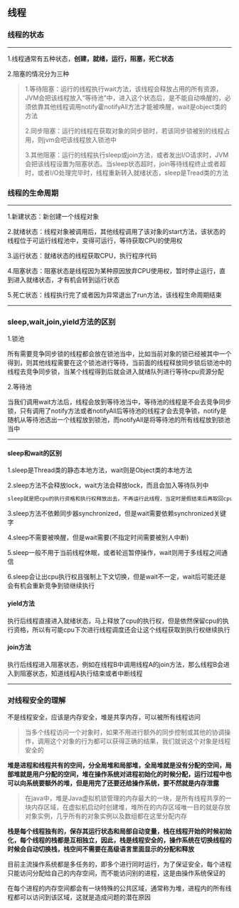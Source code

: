 ## 线程



### 线程的状态

   

-------

1.线程通常有五种状态，**创建，就绪，运行，阻塞，死亡状态**

2.阻塞的情况分为三种

> 1.等待阻塞：运行的线程执行wait方法，该线程会释放占用的所有资源，JVM会把该线程放入“等待池”中，进入这个状态后，是不能自动唤醒的，必须依靠其他线程调用notify霍notifyAll方法才能被唤醒，wait是object类的方法
>
>   
>
> 2.同步阻塞：运行的线程在获取对象的同步锁时，若该同步锁被别的线程占用，则jvm会吧该线程放入锁池中
>
>   
>
> 3.其他阻塞：运行的线程执行sleep或join方法，或者发出I/O请求时，JVM会把该线程设置为阻塞状态。当sleep状态超时，join等待线程终止或者超时，或者I/O处理完毕时，线程重新转入就绪状态，sleep是Tread类的方法

   

### 线程的生命周期

-----

1.新建状态：新创建一个线程对象

2.就绪状态：线程对象被调用后，其他线程调用了该对象的start方法，该状态的线程位于可运行线程池中，变得可运行，等待获取CPU的使用权

3.运行状态：就绪状态的线程获取CPU，执行程序代码

4.阻塞状态：阻塞状态是线程因为某种原因放弃CPU使用权，暂时停止运行，直到进入就绪状态，才有机会转到运行状态

5.死亡状态：线程执行完了或者因为异常退出了run方法，该线程生命周期结束

   

   

-----

### sleep,wait,join,yield方法的区别

  

1.锁池

所有需要竞争同步锁的线程都会放在锁池当中，比如当前对象的锁已经被其中一个得到，则其他线程需要在这个锁池进行等待，当前面的线程释放同步锁后锁池中的线程去竞争同步锁，当某个线程得到后就会进入就绪队列进行等待cpu资源分配

  

2.等待池

当我们调用wait方法后，线程会放到等待池当中，等待池的线程是不会去竞争同步锁，只有调用了notify方法或者notifyAll后等待池的线程才会去竞争锁，notify是随机从等待池选出一个线程放到锁池，而notifyAll是将等待池的所有线程放到锁池当中

-----

  

#### sleep和wait的区别

1.sleep是Thread类的静态本地方法，wait则是Object类的本地方法

2.sleep方法不会释放lock，wait方法会释放lock，而且会加入等待队列中

```java
sleep就是把cpu的执行资格和执行权释放出去，不再运行此线程，当定时是假结束后再取回cpu资源，参与cpu的调度，获取到cpu资源后就可以继续运行了，而如果sleep时改线程有锁，那么sleep不会释放这个锁，而是带着锁着进入冻结状态，也就是说其他需要这个锁的线程个呢本不可能获取这个锁，额就是说无法执行程序，如果睡眠期间其他线程调用了这个线程的iterrupt方法，那么这个线程就会抛出interruptexception异常返回，这点wait是一样的
```

3.sleep方法不依赖同步器synchronized，但是wait需要依赖synchronized关键字

4.sleep不需要被唤醒，但是wait需要(不指定时间需要被别人中断)

5.sleep一般不用于当前线程休眠，或者轮巡暂停操作，wait则用于多线程之间通信

6.sleep会让出cpu执行权且强制上下文切换，但是wait不一定，wait后可能还是会有机会重新竞争到锁继续执行

  

#### yield方法

执行后线程直接进入就绪状态，马上释放了cpu的执行权，但是依然保留cpu的执行资格，所以有可能cpu下次进行线程调度还会让这个线程获取到执行权继续执行



#### join方法

执行后线程进入阻塞状态，例如在线程B中调用线程A的join方法，那么线程B会进入到阻塞状态，知道线程A执行结束或者中断线程

  

-----

### 对线程安全的理解

  

不是线程安全，应该是内存安全，堆是共享内存，可以被所有线程访问

> 当多个线程访问一个对象时，如果不用进行额外的同步控制或其他的协调操作，调用这个对象的行为都可以获得正确的结果，我们就说这个对象是线程安全的

**堆是进程和线程共有的空间，分全局堆和局部堆，全局堆就是没有分配的空间，局部堆就是用户分配的空间，堆在操作系统对进程初始化的时候分配，运行过程中也可以向系统要额外的堆，但是用完了还要还给操作系统，要不然就是内存泄露**

> 在java中，堆是Java虚拟机锁管理的内存最大的一块，是所有线程共享的一块内存区域，在虚拟机启动时创建堆，堆所在的内存区域唯一目的就是存放对象实例，几乎所有的对象实例以及数组都在这里分配内存

**栈是每个线程独有的，保存其运行状态和局部自动变量，栈在线程开始的时候初始化，每个线程的栈都是互相独立，因此，栈是线程安全的，操作系统在切换线程的时候会自动切换栈，栈空间不需要在高级语言里面显示的分配和释放**

  

目前主流操作系统都是多任务的，即多个进行同时运行，为了保证安全，每个进程只能访问分配给自己的内存空间，而不能访问别的进程，这是由操作系统保证的

  

在每个进程的内存空间都会有一块特殊的公共区域，通常称为堆，进程内的所有线程都可以访问到该区域，这就是造成问题的潜在原因



  

